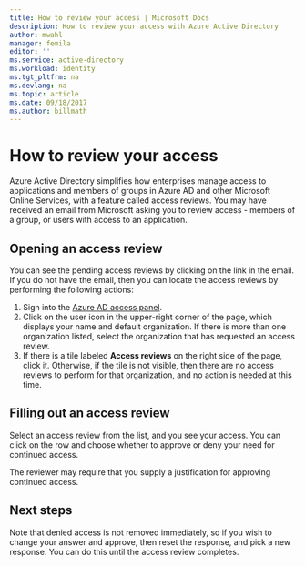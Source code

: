```yaml
---
title: How to review your access | Microsoft Docs
description: How to review your access with Azure Active Directory 
author: mwahl
manager: femila
editor: ''
ms.service: active-directory
ms.workload: identity
ms.tgt_pltfrm: na
ms.devlang: na
ms.topic: article
ms.date: 09/18/2017
ms.author: billmath
---
```


# How to review your access

Azure Active Directory simplifies how enterprises manage access to applications and members of groups in Azure AD and other Microsoft Online Services, with a feature called access reviews.  You may have received an email from Microsoft asking you to review access - members of a group, or users with access to an application. 

## Opening an access review

You can see the pending access reviews by clicking on the link in the email.  If you do not have the email, then you can locate the access reviews by performing the following actions:

1. Sign into the [Azure AD access panel](https://myapps.microsoft.com).
2. Click on the user icon in the upper-right corner of the page, which displays your name and default organization. If there is more than one organization listed, select the organization that has requested an access review.
3. If there is a tile labeled **Access reviews** on the right side of the page, click it. Otherwise, if the tile is not visible, then there are no access reviews to perform for that organization, and no action is needed at this time.

## Filling out an access review

Select an access review from the list, and you see your access.  You can click on the row and choose whether to approve or deny your need for continued access.

The reviewer may require that you supply a justification for approving continued access.

## Next steps

Note that denied access is not removed immediately, so if you wish to change your answer and approve, then reset the response, and pick a new response.  You can do this until the access review completes.






